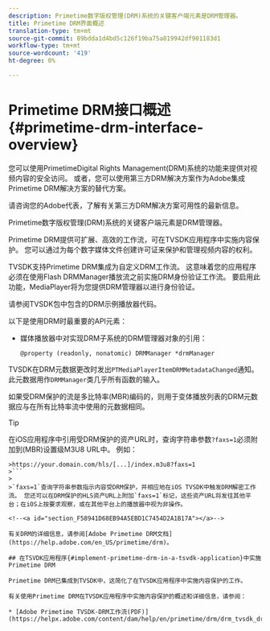 ```yaml
---
description: Primetime数字版权管理(DRM)系统的关键客户端元素是DRM管理器。
title: Primetime DRM界面概述
translation-type: tm+mt
source-git-commit: 89bdda1d4bd5c126f19ba75a819942df901183d1
workflow-type: tm+mt
source-wordcount: '419'
ht-degree: 0%

---
```



# Primetime DRM接口概述{#primetime-drm-interface-overview}

您可以使用PrimetimeDigital Rights Management(DRM)系统的功能来提供对视频内容的安全访问。 或者，您可以使用第三方DRM解决方案作为Adobe集成Primetime DRM解决方案的替代方案。

请咨询您的Adobe代表，了解有关第三方DRM解决方案可用性的最新信息。

Primetime数字版权管理(DRM)系统的关键客户端元素是DRM管理器。

<!--<a id="section_4DD54E085AB345FE9BE00865E56B28DB"></a>-->

Primetime DRM提供可扩展、高效的工作流，可在TVSDK应用程序中实施内容保护。 您可以通过为每个数字媒体文件创建许可证来保护和管理视频内容的权利。

TVSDK支持Primetime DRM集成为自定义DRM工作流。 这意味着您的应用程序必须在使用Flash DRMManager播放流之前实施DRM身份验证工作流。 要启用此功能，MediaPlayer将为您提供DRM管理器以进行身份验证。

请参阅TVSDK包中包含的DRM示例播放器代码。

以下是使用DRM时最重要的API元素：

* 媒体播放器中对实现DRM子系统的DRM管理器对象的引用：

   ```
   @property (readonly, nonatomic) DRMManager *drmManager
   ```

<!--<a id="section_F986DB1EDD6F44CD8E57419CCA0921E8"></a>-->

TVSDK在DRM元数据更改时发出`PTMediaPlayerItemDRMMetadataChanged`通知。 此元数据用作`DRMManager`类几乎所有函数的输入。

<!--<a id="section_223DCF63BAB6438792A85352A79044CC"></a>-->

如果受DRM保护的流是多比特率(MBR)编码的，则用于变体播放列表的DRM元数据应与在所有比特率流中使用的元数据相同。

>[!TIP]
>
>在iOS应用程序中引用受DRM保护的资产URL时，查询字符串参数`?faxs=1`必须附加到(MBR)设置级M3U8 URL中。 例如：
>
>
```
>https://your.domain.com/hls/[...]/index.m3u8?faxs=1
>```
>
>`faxs=1`查询字符串参数指示内容受DRM保护，并相应地在iOS TVSDK中触发DRM解密工作流。 您还可以在DRM保护的HLS资产URL上附加`faxs=1`标记，这些资产URL将发往其他平台；在iOS上按要求观察，或在其他平台上的播放器中视为非操作。

<!--<a id="section_F58941D68EB94A5EBD1C7454D2A1B17A"></a>-->

有关DRM的详细信息，请参阅[Adobe Primetime DRM文档](https://help.adobe.com/en_US/primetime/drm)。

## 在TSVDK应用程序{#implement-primetime-drm-in-a-tsvdk-application}中实施Primetime DRM

Primetime DRM已集成到TVSDK中，这简化了在TVSDK应用程序中实施内容保护的工作。

有关使用Primetime DRM在TVSDK应用程序中实施内容保护的概述和详细信息，请参阅：

* [Adobe Primetime TVSDK-DRM工作流(PDF)](https://helpx.adobe.com/content/dam/help/en/primetime/drm/drm_tvsdk_drm_workflow.pdf)